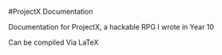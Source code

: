 #ProjectX Documentation

Documentation for ProjectX, a hackable RPG I wrote in Year 10

Can be compiled Via LaTeX

